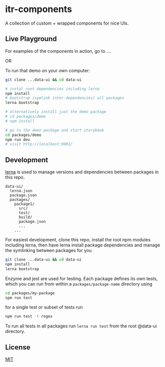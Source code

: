 # itr-components
A collection of custom + wrapped components for nice UIs.

## Live Playground

For examples of the components in action, go to ....

OR

To run that demo on your own computer:
```sh
git clone ...data-ui && cd data-ui

# instal root dependencies including lerna
npm install 
# bootstrap (symlink inter-dependencies) all packages
lerna bootstrap

# alternatively install just the demo package
# cd packages/demo
# npm install

# go to the demo package and start storybook
cd packages/demo
npm run dev
# visit http://localhost:9001/
```

## Development
[lerna](https://github.com/lerna/lerna/) is used to manage versions and dependencies between
packages in this repo.

```
data-ui/
  lerna.json
  package.json
  packages/
    package1/
      src/
      test/
      build/
      package.json
      ...
    ...
```

For easiest development, clone this repo, install the root npm modules including lerna,
then have lerna install package dependencies and manage the symlinking between packages for you
```sh
git clone ...data-ui && cd data-ui
npm install
lerna bootstrap
```

Enzyme and jest are used for testing. Each package defines its own tests, which you can run from within a `packages/package-name` directory using
```sh
cd packages/my-package
npm run test
```

for a single test or subset of tests run
```sh
npm run test -t regex
```

To run all tests in all packages run `lerna run test` from the root @data-ui directory.

## License
[MIT](./LICENSE)
